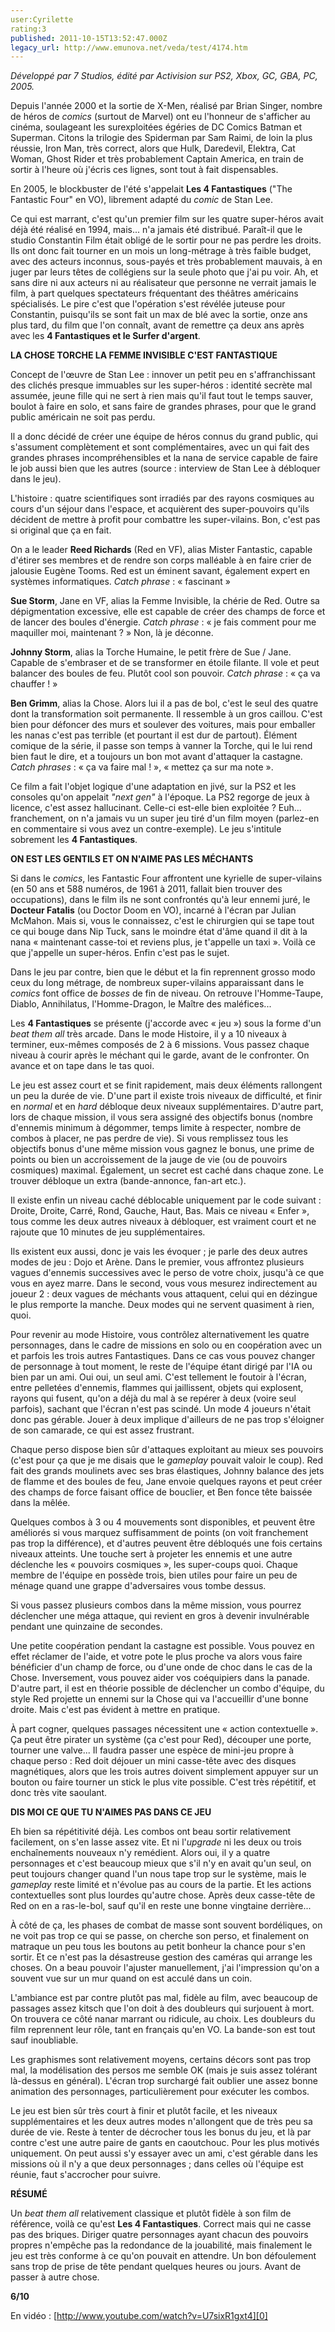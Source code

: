 ```yaml
---
user:Cyrilette
rating:3
published: 2011-10-15T13:52:47.000Z
legacy_url: http://www.emunova.net/veda/test/4174.htm
---
```

_Développé par 7 Studios, édité par Activision sur PS2, Xbox, GC, GBA, PC, 2005\._  

  

Depuis l'année 2000 et la sortie de X-Men, réalisé par Brian Singer, nombre de héros de _comics_ (surtout de Marvel) ont eu l'honneur de s'afficher au cinéma, soulageant les surexploitées égéries de DC Comics Batman et Superman. Citons la trilogie des Spiderman par Sam Raimi, de loin la plus réussie, Iron Man, très correct, alors que Hulk, Daredevil, Elektra, Cat Woman, Ghost Rider et très probablement Captain America, en train de sortir à l'heure où j'écris ces lignes, sont tout à fait dispensables.  

En 2005, le blockbuster de l'été s'appelait **Les 4 Fantastiques** ("The Fantastic Four" en VO), librement adapté du _comic_ de Stan Lee.  

  

Ce qui est marrant, c'est qu'un premier film sur les quatre super-héros avait déjà été réalisé en 1994, mais... n'a jamais été distribué. Paraît-il que le studio Constantin Film était obligé de le sortir pour ne pas perdre les droits. Ils ont donc fait tourner en un mois un long-métrage à très faible budget, avec des acteurs inconnus, sous-payés et très probablement mauvais, à en juger par leurs têtes de collégiens sur la seule photo que j'ai pu voir. Ah, et sans dire ni aux acteurs ni au réalisateur que personne ne verrait jamais le film, à part quelques spectateurs fréquentant des théâtres américains spécialisés. Le pire c'est que l'opération s'est révélée juteuse pour Constantin, puisqu'ils se sont fait un max de blé avec la sortie, onze ans plus tard, du film que l'on connaît, avant de remettre ça deux ans après avec les **4 Fantastiques et le Surfer d'argent**.  

  

  

**LA CHOSE TORCHE LA FEMME INVISIBLE C'EST FANTASTIQUE**  

  

Concept de l'œuvre de Stan Lee : innover un petit peu en s'affranchissant des clichés presque immuables sur les super-héros : identité secrète mal assumée, jeune fille qui ne sert à rien mais qu'il faut tout le temps sauver, boulot à faire en solo, et sans faire de grandes phrases, pour que le grand public américain ne soit pas perdu.  

Il a donc décidé de créer une équipe de héros connus du grand public, qui s'assument complètement et sont complémentaires, avec un qui fait des grandes phrases incompréhensibles et la nana de service capable de faire le job aussi bien que les autres (source : interview de Stan Lee à débloquer dans le jeu).  

  

L'histoire : quatre scientifiques sont irradiés par des rayons cosmiques au cours d'un séjour dans l'espace, et acquièrent des super-pouvoirs qu'ils décident de mettre à profit pour combattre les super-vilains. Bon, c'est pas si original que ça en fait.  

  

On a le leader **Reed Richards** (Red en VF), alias Mister Fantastic, capable d'étirer ses membres et de rendre son corps malléable à en faire crier de jalousie Eugène Tooms. Red est un éminent savant, également expert en systèmes informatiques. _Catch phrase_ : « fascinant »  

**Sue Storm**, Jane en VF, alias la Femme Invisible, la chérie de Red. Outre sa dépigmentation excessive, elle est capable de créer des champs de force et de lancer des boules d'énergie. _Catch phrase_ : « je fais comment pour me maquiller moi, maintenant ? » Non, là je déconne.  

**Johnny Storm**, alias la Torche Humaine, le petit frère de Sue / Jane. Capable de s'embraser et de se transformer en étoile filante. Il vole et peut balancer des boules de feu. Plutôt cool son pouvoir. _Catch phrase_ : « ça va chauffer ! »  

**Ben Grimm**, alias la Chose. Alors lui il a pas de bol, c'est le seul des quatre dont la transformation soit permanente. Il ressemble à un gros caillou. C'est bien pour défoncer des murs et soulever des voitures, mais pour emballer les nanas c'est pas terrible (et pourtant il est dur de partout). Élément comique de la série, il passe son temps à vanner la Torche, qui le lui rend bien faut le dire, et a toujours un bon mot avant d'attaquer la castagne. _Catch phrases_ : « ça va faire mal ! », « mettez ça sur ma note ».  

  

Ce film a fait l'objet logique d'une adaptation en jivé, sur la PS2 et les consoles qu'on appelait _"next gen"_ à l'époque. La PS2 regorge de jeux à licence, c'est assez hallucinant. Celle-ci est-elle bien exploitée ? Euh... franchement, on n'a jamais vu un super jeu tiré d'un film moyen (parlez-en en commentaire si vous avez un contre-exemple). Le jeu s'intitule sobrement les **4 Fantastiques**.  

  

  

**ON EST LES GENTILS ET ON N'AIME PAS LES MÉCHANTS**  

  

Si dans le _comics_, les Fantastic Four affrontent une kyrielle de super-vilains (en 50 ans et 588 numéros, de 1961 à 2011, fallait bien trouver des occupations), dans le film ils ne sont confrontés qu'à leur ennemi juré, le **Docteur Fatalis** (ou Doctor Doom en VO), incarné à l'écran par Julian McMahon. Mais si, vous le connaissez, c'est le chirurgien qui se tape tout ce qui bouge dans Nip Tuck, sans le moindre état d'âme quand il dit à la nana « maintenant casse-toi et reviens plus, je t'appelle un taxi ». Voilà ce que j'appelle un super-héros. Enfin c'est pas le sujet.  

Dans le jeu par contre, bien que le début et la fin reprennent grosso modo ceux du long métrage, de nombreux super-vilains apparaissant dans le _comics_ font office de _bosses_ de fin de niveau. On retrouve l'Homme-Taupe, Diablo, Annihilatus, l'Homme-Dragon, le Maître des maléfices...  

  

Les **4 Fantastiques** se présente (j'accorde avec « jeu ») sous la forme d'un _beat them all_ très arcade. Dans le mode Histoire, il y a 10 niveaux à terminer, eux-mêmes composés de 2 à 6 missions. Vous passez chaque niveau à courir après le méchant qui le garde, avant de le confronter. On avance et on tape dans le tas quoi.   

Le jeu est assez court et se finit rapidement, mais deux éléments rallongent un peu la durée de vie. D'une part il existe trois niveaux de difficulté, et finir en _normal_ et en _hard_ débloque deux niveaux supplémentaires. D'autre part, lors de chaque mission, il vous sera assigné des objectifs bonus (nombre d'ennemis minimum à dégommer, temps limite à respecter, nombre de combos à placer, ne pas perdre de vie). Si vous remplissez tous les objectifs bonus d'une même mission vous gagnez le bonus, une prime de points ou bien un accroissement de la jauge de vie (ou de pouvoirs cosmiques) maximal. Également, un secret est caché dans chaque zone. Le trouver débloque un extra (bande-annonce, fan-art etc.).  

Il existe enfin un niveau caché déblocable uniquement par le code suivant : Droite, Droite, Carré, Rond, Gauche, Haut, Bas. Mais ce niveau « Enfer », tous comme les deux autres niveaux à débloquer, est vraiment court et ne rajoute que 10 minutes de jeu supplémentaires.  

Ils existent eux aussi, donc je vais les évoquer ; je parle des deux autres modes de jeu : Dojo et Arène. Dans le premier, vous affrontez plusieurs vagues d'ennemis successives avec le perso de votre choix, jusqu'à ce que vous en ayez marre. Dans le second, vous vous mesurez indirectement au joueur 2 : deux vagues de méchants vous attaquent, celui qui en dézingue le plus remporte la manche. Deux modes qui ne servent quasiment à rien, quoi.  

  

Pour revenir au mode Histoire, vous contrôlez alternativement les quatre personnages, dans le cadre de missions en solo ou en coopération avec un et parfois les trois autres Fantastiques. Dans ce cas vous pouvez changer de personnage à tout moment, le reste de l'équipe étant dirigé par l'IA ou bien par un ami. Oui oui, un seul ami. C'est tellement le foutoir à l'écran, entre pelletées d'ennemis, flammes qui jaillissent, objets qui explosent, rayons qui fusent, qu'on a déjà du mal à se repérer à deux (voire seul parfois), sachant que l'écran n'est pas scindé. Un mode 4 joueurs n'était donc pas gérable. Jouer à deux implique d'ailleurs de ne pas trop s'éloigner de son camarade, ce qui est assez frustrant.  

  

Chaque perso dispose bien sûr d'attaques exploitant au mieux ses pouvoirs (c'est pour ça que je me disais que le _gameplay_ pouvait valoir le coup). Red fait des grands moulinets avec ses bras élastiques, Johnny balance des jets de flamme et des boules de feu, Jane envoie quelques rayons et peut créer des champs de force faisant office de bouclier, et Ben fonce tête baissée dans la mêlée.   

Quelques combos à 3 ou 4 mouvements sont disponibles, et peuvent être améliorés si vous marquez suffisamment de points (on voit franchement pas trop la différence), et d'autres peuvent être débloqués une fois certains niveaux atteints. Une touche sert à projeter les ennemis et une autre déclenche les « pouvoirs cosmiques », les super-coups quoi. Chaque membre de l'équipe en possède trois, bien utiles pour faire un peu de ménage quand une grappe d'adversaires vous tombe dessus.  

Si vous passez plusieurs combos dans la même mission, vous pourrez déclencher une méga attaque, qui revient en gros à devenir invulnérable pendant une quinzaine de secondes.  

Une petite coopération pendant la castagne est possible. Vous pouvez en effet réclamer de l'aide, et votre pote le plus proche va alors vous faire bénéficier d'un champ de force, ou d'une onde de choc dans le cas de la Chose. Inversement, vous pouvez aider vos coéquipiers dans la panade. D'autre part, il est en théorie possible de déclencher un combo d'équipe, du style Red projette un ennemi sur la Chose qui va l'accueillir d'une bonne droite. Mais c'est pas évident à mettre en pratique.  

À part cogner, quelques passages nécessitent une « action contextuelle ». Ça peut être pirater un système (ça c'est pour Red), découper une porte, tourner une valve... Il faudra passer une espèce de mini-jeu propre à chaque perso : Red doit déjouer un mini casse-tête avec des disques magnétiques, alors que les trois autres doivent simplement appuyer sur un bouton ou faire tourner un stick le plus vite possible. C'est très répétitif, et donc très vite saoulant.  

  

  

**DIS MOI CE QUE TU N'AIMES PAS DANS CE JEU**  

  

Eh bien sa répétitivité déjà. Les combos ont beau sortir relativement facilement, on s'en lasse assez vite. Et ni l'_upgrade_ ni les deux ou trois enchaînements nouveaux n'y remédient. Alors oui, il y a quatre personnages et c'est beaucoup mieux que s'il n'y en avait qu'un seul, on peut toujours changer quand l'un nous tape trop sur le système, mais le _gameplay_ reste limité et n'évolue pas au cours de la partie. Et les actions contextuelles sont plus lourdes qu'autre chose. Après deux casse-tête de Red on en a ras-le-bol, sauf qu'il en reste une bonne vingtaine derrière...  

À côté de ça, les phases de combat de masse sont souvent bordéliques, on ne voit pas trop ce qui se passe, on cherche son perso, et finalement on matraque un peu tous les boutons au petit bonheur la chance pour s'en sortir. Et ce n'est pas la désastreuse gestion des caméras qui arrange les choses. On a beau pouvoir l'ajuster manuellement, j'ai l'impression qu'on a souvent vue sur un mur quand on est acculé dans un coin.  

  

L'ambiance est par contre plutôt pas mal, fidèle au film, avec beaucoup de passages assez kitsch que l'on doit à des doubleurs qui surjouent à mort. On trouvera ce côté nanar marrant ou ridicule, au choix. Les doubleurs du film reprennent leur rôle, tant en français qu'en VO. La bande-son est tout sauf inoubliable.  

Les graphismes sont relativement moyens, certains décors sont pas trop mal, la modélisation des persos me semble OK (mais je suis assez tolérant là-dessus en général). L'écran trop surchargé fait oublier une assez bonne animation des personnages, particulièrement pour exécuter les combos.  

Le jeu est bien sûr très court à finir et plutôt facile, et les niveaux supplémentaires et les deux autres modes n'allongent que de très peu sa durée de vie. Reste à tenter de décrocher tous les bonus du jeu, et là par contre c'est une autre paire de gants en caoutchouc. Pour les plus motivés uniquement. On peut aussi s'y essayer avec un ami, c'est gérable dans les missions où il n'y a que deux personnages ; dans celles où l'équipe est réunie, faut s'accrocher pour suivre.  

  

  

**RÉSUMÉ**  

Un _beat them all_ relativement classique et plutôt fidèle à son film de référence, voilà ce qu'est **Les 4 Fantastiques**. Correct mais qui ne casse pas des briques. Diriger quatre personnages ayant chacun des pouvoirs propres n'empêche pas la redondance de la jouabilité, mais finalement le jeu est très conforme à ce qu'on pouvait en attendre. Un bon défoulement sans trop de prise de tête pendant quelques heures ou jours. Avant de passer à autre chose.  

  

**6/10**  

  

  

En vidéo : [http://www.youtube.com/watch?v=U7sixR1gxt4][0]

[0]: http://www.youtube.com/watch?v=U7sixR1gxt4
